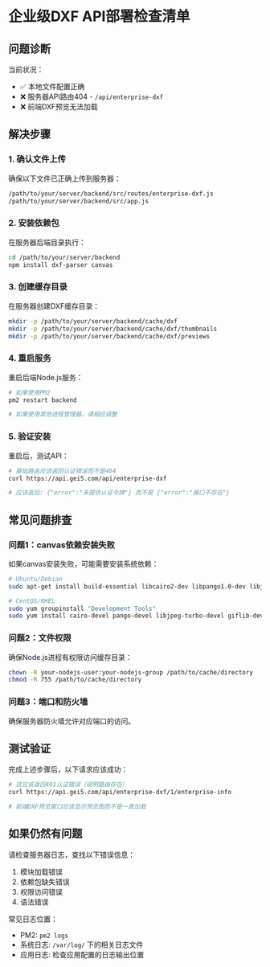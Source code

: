 # 企业级DXF API部署检查清单

## 问题诊断
当前状况：
- ✅ 本地文件配置正确
- ❌ 服务器API路由404 - `/api/enterprise-dxf`
- ❌ 前端DXF预览无法加载

## 解决步骤

### 1. 确认文件上传
确保以下文件已正确上传到服务器：
```bash
/path/to/your/server/backend/src/routes/enterprise-dxf.js
/path/to/your/server/backend/src/app.js
```

### 2. 安装依赖包
在服务器后端目录执行：
```bash
cd /path/to/your/server/backend
npm install dxf-parser canvas
```

### 3. 创建缓存目录
在服务器创建DXF缓存目录：
```bash
mkdir -p /path/to/your/server/backend/cache/dxf
mkdir -p /path/to/your/server/backend/cache/dxf/thumbnails
mkdir -p /path/to/your/server/backend/cache/dxf/previews
```

### 4. 重启服务
重启后端Node.js服务：
```bash
# 如果使用PM2
pm2 restart backend

# 如果使用其他进程管理器，请相应调整
```

### 5. 验证安装
重启后，测试API：
```bash
# 基础路由应该返回认证错误而不是404
curl https://api.gei5.com/api/enterprise-dxf

# 应该返回: {"error":"未提供认证令牌"} 而不是 {"error":"接口不存在"}
```

## 常见问题排查

### 问题1：canvas依赖安装失败
如果canvas安装失败，可能需要安装系统依赖：
```bash
# Ubuntu/Debian
sudo apt-get install build-essential libcairo2-dev libpango1.0-dev libjpeg-dev libgif-dev librsvg2-dev

# CentOS/RHEL
sudo yum groupinstall "Development Tools"
sudo yum install cairo-devel pango-devel libjpeg-turbo-devel giflib-devel
```

### 问题2：文件权限
确保Node.js进程有权限访问缓存目录：
```bash
chown -R your-nodejs-user:your-nodejs-group /path/to/cache/directory
chmod -R 755 /path/to/cache/directory
```

### 问题3：端口和防火墙
确保服务器防火墙允许对应端口的访问。

## 测试验证
完成上述步骤后，以下请求应该成功：
```bash
# 这应该返回401认证错误（说明路由存在）
curl https://api.gei5.com/api/enterprise-dxf/1/enterprise-info

# 前端DXF预览窗口应该显示预览图而不是一直加载
```

## 如果仍然有问题
请检查服务器日志，查找以下错误信息：
1. 模块加载错误
2. 依赖包缺失错误  
3. 权限访问错误
4. 语法错误

常见日志位置：
- PM2: `pm2 logs`
- 系统日志: `/var/log/` 下的相关日志文件
- 应用日志: 检查应用配置的日志输出位置